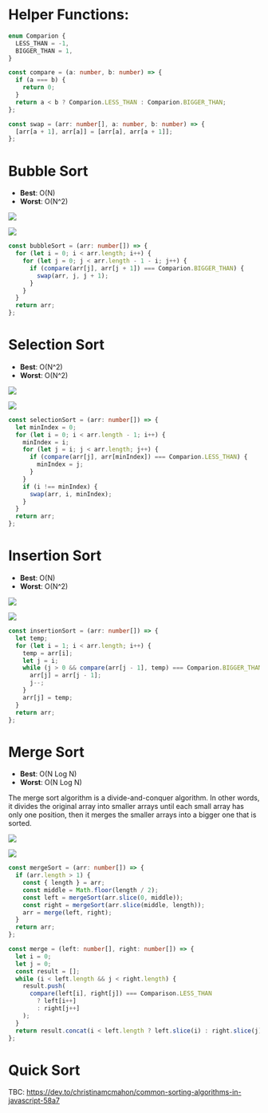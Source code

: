 # Helper Functions:

```ts
enum Comparion {
  LESS_THAN = -1,
  BIGGER_THAN = 1,
}

const compare = (a: number, b: number) => {
  if (a === b) {
    return 0;
  }
  return a < b ? Comparion.LESS_THAN : Comparion.BIGGER_THAN;
};

const swap = (arr: number[], a: number, b: number) => {
  [arr[a + 1], arr[a]] = [arr[a], arr[a + 1]];
};
```

# Bubble Sort

- **Best**: O(N)
- **Worst**: O(N^2)

![](bubble-sort-animation.gif)

![](bubble-sort-steps.png)

```ts
const bubbleSort = (arr: number[]) => {
  for (let i = 0; i < arr.length; i++) {
    for (let j = 0; j < arr.length - 1 - i; j++) {
      if (compare(arr[j], arr[j + 1]) === Comparion.BIGGER_THAN) {
        swap(arr, j, j + 1);
      }
    }
  }
  return arr;
};
```

# Selection Sort

- **Best**: O(N^2)
- **Worst**: O(N^2)

![](selection-sort-animation.gif)

![](selection-sort-steps.png)

```ts
const selectionSort = (arr: number[]) => {
  let minIndex = 0;
  for (let i = 0; i < arr.length - 1; i++) {
    minIndex = i;
    for (let j = i; j < arr.length; j++) {
      if (compare(arr[j], arr[minIndex]) === Comparion.LESS_THAN) {
        minIndex = j;
      }
    }
    if (i !== minIndex) {
      swap(arr, i, minIndex);
    }
  }
  return arr;
};
```

# Insertion Sort

- **Best**: O(N)
- **Worst**: O(N^2)

![](insertion-sort-animation.gif)

![](insertion-sort-steps.jpeg)

```ts
const insertionSort = (arr: number[]) => {
  let temp;
  for (let i = 1; i < arr.length; i++) {
    temp = arr[i];
    let j = i;
    while (j > 0 && compare(arr[j - 1], temp) === Comparion.BIGGER_THAN) {
      arr[j] = arr[j - 1];
      j--;
    }
    arr[j] = temp;
  }
  return arr;
};
```

# Merge Sort

- **Best**: O(N Log N)
- **Worst**: O(N Log N)

The merge sort algorithm is a divide-and-conquer algorithm. In other words, it divides the original array into smaller arrays until each small array has only one position, then it merges the smaller arrays into a bigger one that is sorted.

![](merge-sort-animation.gif)

![](merge-sort-steps.jpeg)

```ts
const mergeSort = (arr: number[]) => {
  if (arr.length > 1) {
    const { length } = arr;
    const middle = Math.floor(length / 2);
    const left = mergeSort(arr.slice(0, middle));
    const right = mergeSort(arr.slice(middle, length));
    arr = merge(left, right);
  }
  return arr;
};

const merge = (left: number[], right: number[]) => {
  let i = 0;
  let j = 0;
  const result = [];
  while (i < left.length && j < right.length) {
    result.push(
      compare(left[i], right[j]) === Comparison.LESS_THAN
        ? left[i++]
        : right[j++]
    );
  }
  return result.concat(i < left.length ? left.slice(i) : right.slice(j));
};
```

# Quick Sort

TBC: https://dev.to/christinamcmahon/common-sorting-algorithms-in-javascript-58a7
